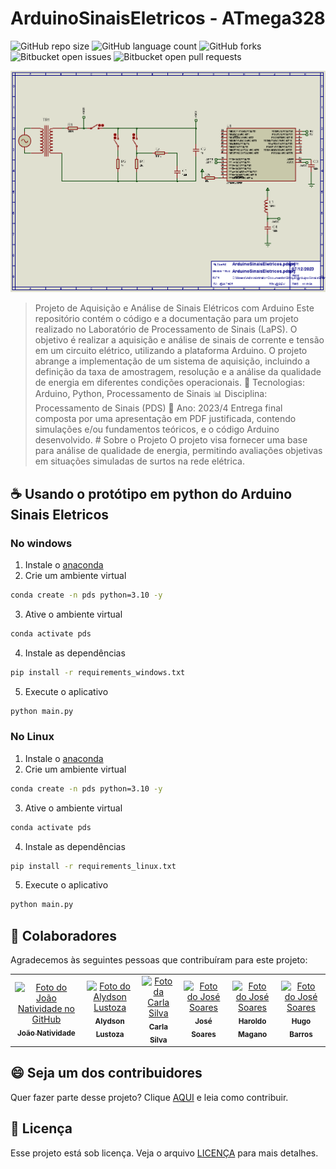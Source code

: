 # ArduinoSinaisEletricos - ATmega328

![GitHub repo size](https://img.shields.io/github/repo-size/joaosnet/ButtonControlledCounter_ATmega328?style=for-the-badge)
![GitHub language count](https://img.shields.io/github/languages/count/joaosnet/ButtonControlledCounter_ATmega328?style=for-the-badge)
![GitHub forks](https://img.shields.io/github/forks/joaosnet/ButtonControlledCounter_ATmega328?style=for-the-badge)
![Bitbucket open issues](https://img.shields.io/bitbucket/issues/joaosnet/ButtonControlledCounter_ATmega328?style=for-the-badge)
![Bitbucket open pull requests](https://img.shields.io/bitbucket/pr-raw/joaosnet/ButtonControlledCounter_ATmega328?style=for-the-badge)

<img src="screenshots\ArduinoSinaisEletricos.bmp" alt="Projeto A4">

 > Projeto de Aquisição e Análise de Sinais Elétricos com Arduino  Este repositório contém o código e a documentação para um projeto realizado no Laboratório de Processamento de Sinais (LaPS). O objetivo é realizar a aquisição e análise de sinais de corrente e tensão em um circuito elétrico, utilizando a plataforma Arduino. O projeto abrange a implementação de um sistema de aquisição, incluindo a definição da taxa de amostragem, resolução e a análise da qualidade de energia em diferentes condições operacionais.  🔧 Tecnologias: Arduino, Python, Processamento de Sinais 📊 Disciplina: Processamento de Sinais (PDS) 📆 Ano: 2023/4  Entrega final composta por uma apresentação em PDF justificada, contendo simulações e/ou fundamentos teóricos, e o código Arduino desenvolvido.  # Sobre o Projeto O projeto visa fornecer uma base para análise de qualidade de energia, permitindo avaliações objetivas em situações simuladas de surtos na rede elétrica. 

## ☕ Usando o protótipo em python do Arduino Sinais Eletricos

### No windows
1. Instale o [anaconda](https://docs.anaconda.com/free/anaconda/install/windows.html)
2. Crie um ambiente virtual
```bash
conda create -n pds python=3.10 -y
```
3. Ative o ambiente virtual
```bash
conda activate pds
```
4. Instale as dependências
```bash
pip install -r requirements_windows.txt
```
5. Execute o aplicativo
```bash
python main.py
```

### No Linux
1. Instale o [anaconda](https://www.digitalocean.com/community/tutorials/how-to-install-the-anaconda-python-distribution-on-ubuntu-20-04-pt)
2. Crie um ambiente virtual
```bash
conda create -n pds python=3.10 -y
```
3. Ative o ambiente virtual
```bash
conda activate pds
```
4. Instale as dependências
```bash
pip install -r requirements_linux.txt
```
5. Execute o aplicativo
```bash
python main.py
```


## 🤝 Colaboradores

Agradecemos às seguintes pessoas que contribuíram para este projeto:

<table>
  <tr>
    <td align="center">
      <a href="https://www.instagram.com/jaonativi/" title="Gerente de Projetos Desenvolvedor Backend">
        <img src="https://avatars.githubusercontent.com/u/87316339?v=4" width="100px;" alt="Foto do João Natividade no GitHub"/><br>
        <sub>
          <b>João Natividade</b>
        </sub>
      </a>
    </td>
    <td align="center">
      <a href="https://www.instagram.com/aly_lustoza/" title="QA Tester Analista de Mercado">
        <img src="https://instagram.fbel1-1.fna.fbcdn.net/v/t51.2885-19/274501676_537691970910933_7250418063848294931_n.jpg?stp=dst-jpg_s150x150&_nc_ht=instagram.fbel1-1.fna.fbcdn.net&_nc_cat=109&_nc_ohc=KgbJtfViehAAX9mB9cR&edm=ACWDqb8BAAAA&ccb=7-5&oh=00_AfApyka_2lTirZVLEmvZec5PMm-mFW-SU1m3uIYbYDNZ5w&oe=65664ACE&_nc_sid=ee9879" width="100px;" alt="Foto do Alydson Lustoza"/><br>
        <sub>
          <b>Alydson Lustoza</b>
        </sub>
      </a>
        <td align="center">
      <a href="https://www.instagram.com/c.j_silva/" title="UX Designer Desenvolvedora Backend">
        <img src="https://instagram.fbel1-1.fna.fbcdn.net/v/t51.2885-19/361771304_833908247939807_9019221283482484802_n.jpg?stp=dst-jpg_s150x150&_nc_ht=instagram.fbel1-1.fna.fbcdn.net&_nc_cat=111&_nc_ohc=6VEjSCPRkm0AX-I87Do&edm=ACWDqb8BAAAA&ccb=7-5&oh=00_AfAZPuIQzYFL-7ojBTLjwU-cWWeeBRhDd_4y8QxFkIYUqw&oe=656549F2&_nc_sid=ee9879" width="100px;" alt="Foto da Carla Silva"/><br>
        <sub>
          <b>Carla Silva</b>
        </sub>
      </a>
    </td>
    <td align="center">
      <a href="https://www.instagram.com/tms.jpeg/" title="UI Designer Especialista em Marketing">
        <img src="https://instagram.fbel1-1.fna.fbcdn.net/v/t51.2885-19/300225876_600418448208671_8750170704882872093_n.jpg?stp=dst-jpg_s150x150&_nc_ht=instagram.fbel1-1.fna.fbcdn.net&_nc_cat=111&_nc_ohc=zkwa2sgjdMYAX-g_-gi&edm=ACWDqb8BAAAA&ccb=7-5&oh=00_AfCdAENfZaw2HUE5i5Mj9XrHStvDv2d348cJUBAutNyrlg&oe=6566888B&_nc_sid=ee9879" width="100px;" alt="Foto do José Soares"/><br>
        <sub>
          <b>José Soares</b>
        </sub>
      </a>
    </td>
<td align="center">
      <a href="https://www.linkedin.com/in/haroldo-magano-j%C3%BAnior-1a0b2265/" title="UI Designer Especialista em Marketing">
        <img src="https://media.licdn.com/dms/image/C5635AQF8PVFSmAHKyw/profile-framedphoto-shrink_400_400/0/1615418813549?e=1701450000&v=beta&t=HeCNpYmNhkZidKERm419sz3Kaat4mjW6anvc4VzlsR8" width="100px;" alt="Foto do José Soares"/><br>
        <sub>
          <b>Haroldo Magano</b>
        </sub>
      </a>
    </td>
<td align="center">
      <a href="https://www.linkedin.com/in/hugo-barros-013833170/" title="UI Designer Especialista em Marketing">
        <img src="https://media.licdn.com/dms/image/C5603AQFwkCvZP4Sszg/profile-displayphoto-shrink_200_200/0/1656009934326?e=1706140800&v=beta&t=rHW0AHp9_1MNLDjn0w9vKunl1nD3I5y3rp0mGYe_CSc" width="100px;" alt="Foto do José Soares"/><br>
        <sub>
          <b>Hugo Barros</b>
        </sub>
      </a>
    </td>
  </tr>
</table>

## 😄 Seja um dos contribuidores

Quer fazer parte desse projeto? Clique [AQUI](CONTRIBUTING.md) e leia como contribuir.

## 📝 Licença

Esse projeto está sob licença. Veja o arquivo [LICENÇA](LICENSE.md) para mais detalhes.